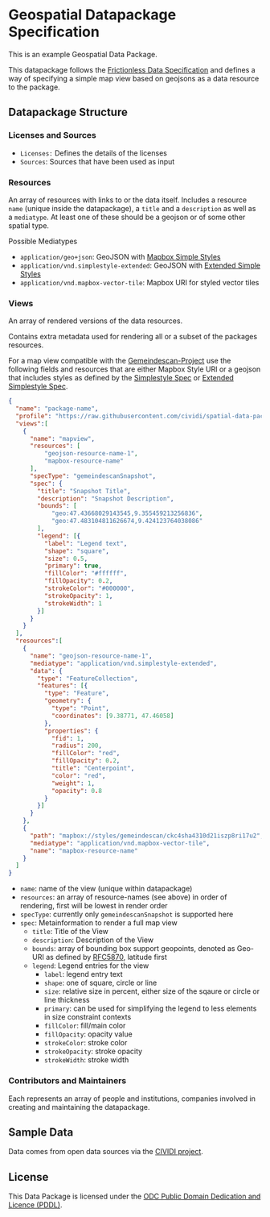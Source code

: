 # Geospatial Datapackage Specification

This is an example Geospatial Data Package.

This datapackage follows the [Frictionless Data Specification](https://frictionlessdata.io) and defines a way of specifying a simple map view based on geojsons as a data resource to the package.

## Datapackage Structure

### Licenses and Sources

- `Licenses:` Defines the details of the licenses
- `Sources`: Sources that have been used as input

### Resources

An array of resources with links to or the data itself. Includes a resource `name` (unique inside the datapackage), a `title` and a `description` as well as a `mediatype`. At least one of these should be a geojson or of some other spatial type.

Possible Mediatypes

- `application/geo+json`: GeoJSON with [Mapbox Simple Styles](https://github.com/mapbox/simplestyle-spec)
- `application/vnd.simplestyle-extended`: GeoJSON with [Extended Simple Styles](https://github.com/cividitech/simplestyle-extended-spec)
- `application/vnd.mapbox-vector-tile`: Mapbox URI for styled vector tiles

### Views

An array of rendered versions of the data resources.

Contains extra metadata used for rendering all or a subset of the packages resources.

For a map view compatible with the [Gemeindescan-Project](https://bitbucket.org/cividi/gemeindescan-webui) use the following fields and resources that are either Mapbox Style URI or a geojson that includes styles as defined by the [Simplestyle Spec](https://github.com/mapbox/simplestyle-spec) or [Extended Simplestyle Spec](https://github.com/cividitech/simplestyle-extended-spec).

```json
{
  "name": "package-name",
  "profile": "https://raw.githubusercontent.com/cividi/spatial-data-package-spec/main/schemas/snapshot.json",
  "views":[
    {
      "name": "mapview",
      "resources": [
          "geojson-resource-name-1",
          "mapbox-resource-name"
      ],
      "specType": "gemeindescanSnapshot",
      "spec": {
        "title": "Snapshot Title",
        "description": "Snapshot Description",
        "bounds": [
            "geo:47.43668029143545,9.355459213256836",
            "geo:47.483104811626674,9.424123764038086"
        ],
        "legend": [{
          "label": "Legend text",
          "shape": "square",
          "size": 0.5,
          "primary": true,
          "fillColor": "#ffffff",
          "fillOpacity": 0.2,
          "strokeColor": "#000000",
          "strokeOpacity": 1,
          "strokeWidth": 1
        }]
      }
    }
  ],
  "resources":[
    {
      "name": "geojson-resource-name-1",
      "mediatype": "application/vnd.simplestyle-extended",
      "data": {
        "type": "FeatureCollection",
        "features": [{
          "type": "Feature",
          "geometry": {
            "type": "Point",
            "coordinates": [9.38771, 47.46058]
          },
          "properties": {
            "fid": 1,
            "radius": 200,
            "fillColor": "red",
            "fillOpacity": 0.2,
            "title": "Centerpoint",
            "color": "red",
            "weight": 1,
            "opacity": 0.8
          }
        }]
      }
    },
    {
      "path": "mapbox://styles/gemeindescan/ckc4sha4310d21iszp8ri17u2",
      "mediatype": "application/vnd.mapbox-vector-tile",
      "name": "mapbox-resource-name"
    }
  ]
}
```

- `name`: name of the view (unique within datapackage)
- `resources`: an array of resource-names (see above) in order of rendering, first will be lowest in render order
- `specType`: currently only `gemeindescanSnapshot` is supported here
- `spec`: Metainformation to render a full map view
  - `title`: Title of the View
  - `description`: Description of the View 
  - `bounds`: array of bounding box support geopoints, denoted as Geo-URI as defined by [RFC5870](https://tools.ietf.org/html/rfc5870), latitude first
  - `legend`: Legend entries for the view
    - `label`: legend entry text
    - `shape`: one of square, circle or line
    - `size`: relative size in percent, either size of the sqaure or circle or line thickness
    - `primary`: can be used for simplifying the legend to less elements in size constraint contexts
    - `fillColor`: fill/main color
    - `fillOpacity`: opacity value
    - `strokeColor`: stroke color
    - `strokeOpacity`: stroke opacity
    - `strokeWidth`: stroke width

### Contributors and Maintainers

Each represents an array of people and institutions, companies involved in creating and maintaining the datapackage. 

## Sample Data

Data comes from open data sources via the [CIVIDI project](https://cividi.ch).

## License

This Data Package is licensed under the [ODC Public Domain Dedication and Licence (PDDL)](LICENSE).
